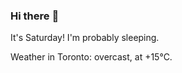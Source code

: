 ### Hi there :wave:

It's Saturday! I'm probably sleeping.

Weather in Toronto: overcast, at +15°C.
